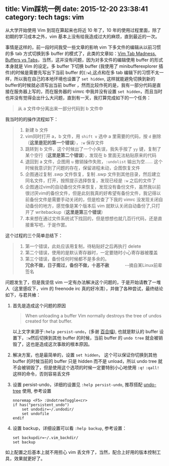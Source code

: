 ﻿title: Vim踩坑一例
date: 2015-12-20 23:38:41
category: tech
tags: vim
---
从大学开始使用 Vim 到现在算起来也将近 10 年了，10 年的使用过程里面，除了初期的学习成本之外，vim 基本上没有给我造成过大的麻烦，直到最近的一次。

事情是这样的，前一段时间我受一些文章的影响 vim 下多文件的编辑从以前习惯的多 tab 方式切换到多 buffer 的模式了，此类的文章如：[Vim Tab Madness. Buffers vs Tabs](https://joshldavis.com/2014/04/05/vim-tab-madness-buffers-vs-tabs/)，当然，这并没有问题，因为对多文件的编辑使用 buffer 的形式本身就是 Vim 的设定。多 buffer 下切换 buffer (我使用了 minibufferexplorer 插件)的时候是需要先写出下当前 buffer 的(`:w`),这点和在多 tab 编辑下的习惯不太一样，所以我在自己的本地环境也设置了 `set hidden`, 这样就能避免切换到新的buffer的时候就必须写出当前 buffer ，然而比较作死的是，我有一部分代码是直接在服务器上写的，而在服务器的 vimrc 中我并没有设置 `set hidden`，而且当时也并没有觉得会出什么大问题，直到有一天，我打算完成如下的一个任务：
> 从 a 文件中分离出来一部分代码到 b 文件中

我当时的的操作流程如下：

> 1. 新建 b 文件
> 2. vim同时打开 a，b 文件，用 `shift v` 选中 a 里需要的代码，按 `d` 删除（**这里是犯的第一个错误**），`:w` 保存文件
> 3. 跳转到 b 文件，这个时候出了一个小失误，我失手按了 `yy` 键，复制了某个空行（**这里是第二个错误**），发现在 b 里面无法粘贴原来的代码
> 4. 退回到 a 文件，企图用 `u` 撤销操作失败，`:undolist` 输出为空…… 这个时候我意识到了问题的存在，保留进程未动，企图恢复文件
> 5. 企图通过复制 .swp 文件恢复，复制 .swp 文件到其他目录，然后建立同名文件，打开，按照提示选择恢复，发现已经是 `:w` 之后的文件了
> 6. 企图通过vim的自动备份文件来恢复，发现没有备份文件，虽然我以前很讨厌vim的备份文件，但是此刻我真的好希望有备份文件，我记得以前备份文件是需要手动关闭的，但是检查了下我的 vimrc 没发现关闭自动备份的地方，感觉像是某个版本后 vim 就默认关闭自动备份了,只打开了 writebackup（**这里是第三个错误**）
> 7. 本来想在通过文件系统试下找回的，但是想想也就几百行代码，还是直接重写吧，于是作罢。

这个过程的三个简单总结下：

> 1. 第一个错误，此处应该用复制，待粘贴好之后再执行 delete
> 2. 第二个错误，使用的是默认寄存器时，一定要随时小心寄存器被覆盖
> 3. 第三个错误，备份任何时候都不是多余的。  
 **冗余不做，日子甭过，备份不做，十恶不赦** &emsp;&emsp;&emsp; --摘自某Linux前辈签名

问题发生了，但是我坚信 vim 一定有办法解决这个问题的，于是开始请教了一堆人（这里感叹下，vim 的 freenode irc 真的好冷清），并做了各种尝试，最终结论如下，与君共飨：

1. 首先是造成这个问题的原因

    >   When unloading a buffer Vim normally destroys the tree of undos created for that buffer.

    以上文字来源于`:help persist-undo`，(多谢 [百合喵](http://lilydjwg.is-programmer.com/)), 也就是默认的 buffer 设置下，`:w`然后切换到其他 buffer 的时候，当前 buffer 的 `undo tree` 就会被销毁了，这也是造成这次事故的根本原因。

2. 解决方案，也是最简单的，设置 `set hidden`， 这个可以保证你切换到其他 buffer 的时候当前的 buffer 只是 hidden 而不是 unload，所以 undo tree 就不会被销毁了，但是使用这个选项的时候一定要特别小心地使用 `:q!` `:qall!` 这样的命令，否则容易丢文件

3. 设置 persist-undo，详细的设置见 `:help persist-undo`, 推荐搭配 [undo-tree](https://github.com/mbbill/undotree) 使用, 参考设置
    ```vimscript
    nnoremap <F5> :UndotreeToggle<cr>
    if has("persistent_undo")
        set undodir=~/.undodir/
        set undofile
    endif
    ```
4. 设置 backup，详细设置可以看 `:help backup`, 参考设置：
    ```vimscript
    set backupdir=~/.vim_backdir/
    set backup
    ```

如上配置之后基本上就不用担心 vim 丢文件了，当然，配合上好用的版本控制工具，效果就更好了。
